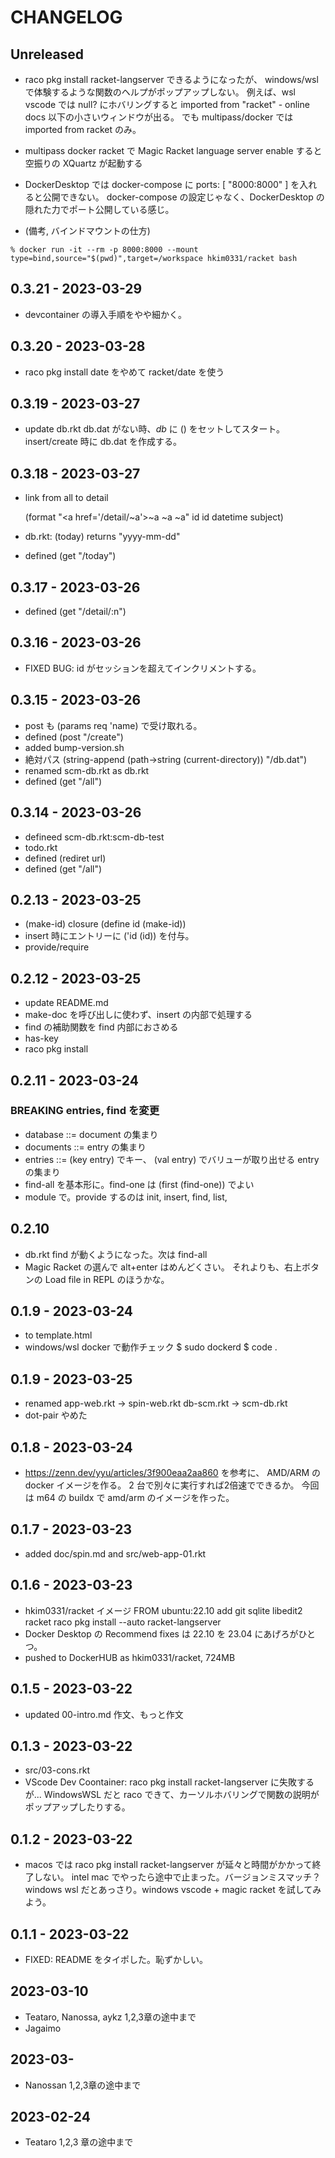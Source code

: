 # CHANGELOG

## Unreleased
- raco pkg install racket-langserver できるようになったが、
  windows/wsl で体験するような関数のヘルプがポップアップしない。
  例えば、wsl vscode では null? にホバリングすると
  imported from "racket" - online docs 以下の小さいウィンドウが出る。
  でも multipass/docker では imported from racket のみ。
- multipass docker racket で Magic Racket language server enable すると
  空振りの XQuartz が起動する
- DockerDesktop では docker-compose に ports: [ "8000:8000" ] を入れると公開できない。
  docker-compose の設定じゃなく、DockerDesktop の隠れた力でポート公開している感じ。

- (備考, バインドマウントの仕方)
```
% docker run -it --rm -p 8000:8000 --mount type=bind,source="$(pwd)",target=/workspace hkim0331/racket bash
```

## 0.3.21 - 2023-03-29
- devcontainer の導入手順をやや細かく。

## 0.3.20 - 2023-03-28
- raco pkg install date をやめて racket/date を使う

## 0.3.19 - 2023-03-27
- update db.rkt
  db.dat がない時、*db* に () をセットしてスタート。
  insert/create 時に db.dat を作成する。

## 0.3.18 - 2023-03-27
- link from all to detail

  (format "&lt;a href='/detail/~a'>~a</a> ~a ~a" id id datetime subject)

- db.rkt: (today) returns "yyyy-mm-dd"
- defined (get "/today")

## 0.3.17 - 2023-03-26
- defined (get "/detail/:n")

## 0.3.16 - 2023-03-26
- FIXED BUG: id がセッションを超えてインクリメントする。

## 0.3.15 - 2023-03-26
- post も (params req 'name) で受け取れる。
- defined (post "/create")
- added bump-version.sh
- 絶対パス (string-append (path->string (current-directory)) "/db.dat")
- renamed scm-db.rkt as db.rkt
- defined (get "/all")

## 0.3.14 - 2023-03-26
- defineed scm-db.rkt:scm-db-test
- todo.rkt
- defined (rediret url)
- defined (get "/all")

## 0.2.13 - 2023-03-25
- (make-id) closure (define id (make-id))
- insert 時にエントリーに ('id (id)) を付与。
- provide/require

## 0.2.12 - 2023-03-25
- update README.md 
- make-doc を呼び出しに使わず、insert の内部で処理する
- find の補助関数を find 内部におさめる
- has-key
- raco pkg install

## 0.2.11 - 2023-03-24
### BREAKING entries, find を変更
- database  ::= document の集まり
- documents ::= entry の集まり
- entries   ::= (key entry) でキー、
                (val entry) でバリューが取り出せる entry の集まり
- find-all を基本形に。find-one は (first (find-one)) でよい
- module で。provide するのは init, insert, find, list,

## 0.2.10
- db.rkt find が動くようになった。次は find-all
- Magic Racket の選んで alt+enter はめんどくさい。
  それよりも、右上ボタンの Load file in REPL のほうかな。

## 0.1.9 - 2023-03-24
- <meta charset='UTF-8'> to template.html
- windows/wsl docker で動作チェック
  $ sudo dockerd
  $ code .
  <Reopen in Container>

## 0.1.9 - 2023-03-25
- renamed 
  app-web.rkt -> spin-web.rkt
  db-scm.rkt  -> scm-db.rkt
- dot-pair やめた


## 0.1.8 - 2023-03-24
- https://zenn.dev/yyu/articles/3f900eaa2aa860 を参考に、
  AMD/ARM の docker イメージを作る。
  2 台で別々に実行すれば2倍速でできるか。
  今回は m64 の buildx で amd/arm のイメージを作った。

## 0.1.7 - 2023-03-23
- added doc/spin.md and src/web-app-01.rkt

## 0.1.6 - 2023-03-23
- hkim0331/racket イメージ
  FROM ubuntu:22.10
  add git sqlite libedit2 racket
  raco pkg install --auto racket-langserver
- Docker Desktop の Recommend fixes は 22.10 を 23.04 にあげろがひとつ。
- pushed to DockerHUB as hkim0331/racket, 724MB

## 0.1.5 - 2023-03-22
- updated 00-intro.md 作文、もっと作文

## 0.1.3 - 2023-03-22
- src/03-cons.rkt
- VScode Dev Coontainer: raco pkg install racket-langserver に失敗するが...
  WindowsWSL だと raco できて、カーソルホバリングで関数の説明がポップアップしたりする。

## 0.1.2 - 2023-03-22
- macos では raco pkg install racket-langserver が延々と時間がかかって終了しない。
  intel mac でやったら途中で止まった。バージョンミスマッチ？
  windows wsl だとあっさり。windows vscode + magic racket を試してみよう。

## 0.1.1 - 2023-03-22
- FIXED: README をタイポした。恥ずかしい。

## 2023-03-10

- Teataro, Nanossa, aykz
  1,2,3章の途中まで
- Jagaimo

## 2023-03-

- Nanossan
  1,2,3章の途中まで

## 2023-02-24

- Teataro
  1,2,3 章の途中まで
